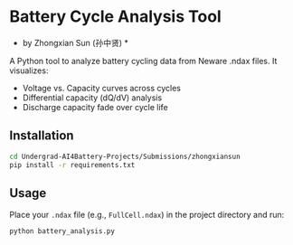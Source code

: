 # Battery Cycle Analysis Tool 
* by Zhongxian Sun (孙中贤) *

A Python tool to analyze battery cycling data from Neware .ndax files. It visualizes:

- Voltage vs. Capacity curves across cycles
- Differential capacity (dQ/dV) analysis
- Discharge capacity fade over cycle life

## Installation

```bash
cd Undergrad-AI4Battery-Projects/Submissions/zhongxiansun
pip install -r requirements.txt
```
## Usage

Place your `.ndax` file (e.g., `FullCell.ndax`) in the project directory and run:
```
python battery_analysis.py
